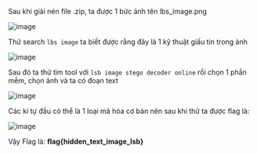 Sau khi giải nén file .zip, ta được 1 bức ảnh tên lbs_image.png

![image](https://user-images.githubusercontent.com/72268643/150137554-3a44c139-0c2c-42c6-9f10-f8990cd661a4.png)

Thử search `lbs image` ta biết được rằng đây là 1 kỹ thuật giấu tin trong ảnh

![image](https://user-images.githubusercontent.com/72268643/150137827-8e202fea-839f-4f37-9e0f-c925565a7ccb.png)

Sau đó ta thử tìm tool với `lsb image stego decoder online` rồi chọn 1 phần mềm, chọn ảnh và ta có đoạn text

![image](https://user-images.githubusercontent.com/72268643/150138065-b816a611-02a2-4d88-93cc-fe634edf05dc.png)

Các kí tự đầu có thể là 1 loại mã hóa cơ bản nên sau khi thử ta được flag là: 

![image](https://user-images.githubusercontent.com/72268643/150138228-b2799bca-cbbe-4bc3-8f4e-631dc7cd9c43.png)

Vậy Flag là: **flag{hidden_text_image_lsb}**
